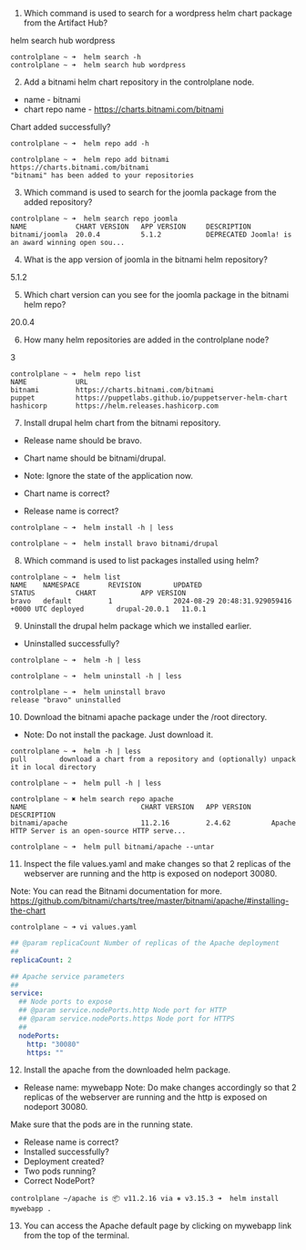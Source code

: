 1. Which command is used to search for a wordpress helm chart package from the Artifact Hub?

helm search hub wordpress

```shell
controlplane ~ ➜  helm search -h
controlplane ~ ➜  helm search hub wordpress
```

2. Add a bitnami helm chart repository in the controlplane node.

- name - bitnami
- chart repo name - https://charts.bitnami.com/bitnami

Chart added successfully?

```shell
controlplane ~ ➜  helm repo add -h

controlplane ~ ➜  helm repo add bitnami https://charts.bitnami.com/bitnami
"bitnami" has been added to your repositories
```

3. Which command is used to search for the joomla package from the added repository?

```shell
controlplane ~ ➜  helm search repo joomla
NAME            CHART VERSION   APP VERSION     DESCRIPTION                                       
bitnami/joomla  20.0.4          5.1.2           DEPRECATED Joomla! is an award winning open sou...
```

4. What is the app version of joomla in the bitnami helm repository?

5.1.2

5. Which chart version can you see for the joomla package in the bitnami helm repo?

20.0.4

6. How many helm repositories are added in the controlplane node?

3

```shell
controlplane ~ ➜  helm repo list
NAME            URL                                                 
bitnami         https://charts.bitnami.com/bitnami                  
puppet          https://puppetlabs.github.io/puppetserver-helm-chart
hashicorp       https://helm.releases.hashicorp.com   
```

7. Install drupal helm chart from the bitnami repository.

- Release name should be bravo.
- Chart name should be bitnami/drupal.
- Note: Ignore the state of the application now.

- Chart name is correct?
- Release name is correct?

```shell
controlplane ~ ➜  helm install -h | less

controlplane ~ ➜  helm install bravo bitnami/drupal
```

8. Which command is used to list packages installed using helm?

```shell
controlplane ~ ➜  helm list
NAME    NAMESPACE       REVISION        UPDATED                                 STATUS          CHART           APP VERSION
bravo   default         1               2024-08-29 20:48:31.929059416 +0000 UTC deployed        drupal-20.0.1   11.0.1     
```

9. Uninstall the drupal helm package which we installed earlier.
- Uninstalled successfully?

```shell
controlplane ~ ➜  helm -h | less

controlplane ~ ➜  helm uninstall -h | less

controlplane ~ ➜  helm uninstall bravo
release "bravo" uninstalled
```

10. Download the bitnami apache package under the /root directory.
- Note: Do not install the package. Just download it.

```shell
controlplane ~ ➜  helm -h | less
pull        download a chart from a repository and (optionally) unpack it in local directory

controlplane ~ ➜  helm pull -h | less

controlplane ~ ✖ helm search repo apache
NAME                            CHART VERSION   APP VERSION     DESCRIPTION                                       
bitnami/apache                  11.2.16         2.4.62          Apache HTTP Server is an open-source HTTP serve...

controlplane ~ ➜  helm pull bitnami/apache --untar
```

11. Inspect the file values.yaml and make changes so that 2 replicas of the webserver are running and the http is exposed on nodeport 30080.

Note: You can read the Bitnami documentation for more.
https://github.com/bitnami/charts/tree/master/bitnami/apache/#installing-the-chart


```shell
controlplane ~ ➜ vi values.yaml
```

```yaml
## @param replicaCount Number of replicas of the Apache deployment
##
replicaCount: 2

## Apache service parameters
##
service:
  ## Node ports to expose
  ## @param service.nodePorts.http Node port for HTTP
  ## @param service.nodePorts.https Node port for HTTPS
  ##
  nodePorts:
    http: "30080"
    https: ""
```

12. Install the apache from the downloaded helm package.
- Release name: mywebapp
Note: Do make changes accordingly so that 2 replicas of the webserver are running and the http is exposed on nodeport 30080.

Make sure that the pods are in the running state.

- Release name is correct?
- Installed successfully?
- Deployment created?
- Two pods running?
- Correct NodePort?

```shell
controlplane ~/apache is 📦 v11.2.16 via ⎈ v3.15.3 ➜  helm install mywebapp .
```

13. You can access the Apache default page by clicking on mywebapp link from the top of the terminal.
